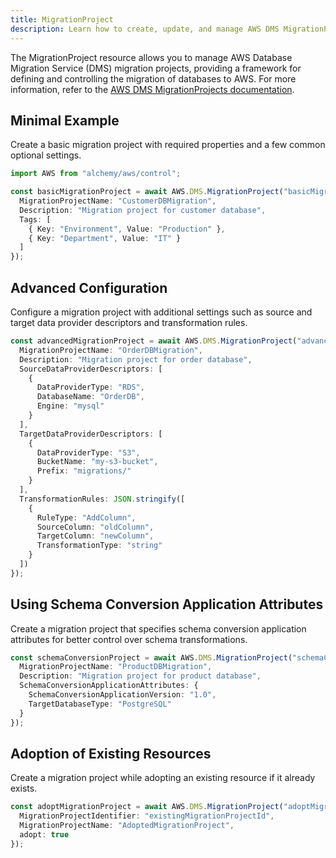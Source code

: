 ```yaml
---
title: MigrationProject
description: Learn how to create, update, and manage AWS DMS MigrationProjects using Alchemy Cloud Control.
---
```


The MigrationProject resource allows you to manage AWS Database Migration Service (DMS) migration projects, providing a framework for defining and controlling the migration of databases to AWS. For more information, refer to the [AWS DMS MigrationProjects documentation](https://docs.aws.amazon.com/dms/latest/userguide/).

## Minimal Example

Create a basic migration project with required properties and a few common optional settings.

```ts
import AWS from "alchemy/aws/control";

const basicMigrationProject = await AWS.DMS.MigrationProject("basicMigrationProject", {
  MigrationProjectName: "CustomerDBMigration",
  Description: "Migration project for customer database",
  Tags: [
    { Key: "Environment", Value: "Production" },
    { Key: "Department", Value: "IT" }
  ]
});
```

## Advanced Configuration

Configure a migration project with additional settings such as source and target data provider descriptors and transformation rules.

```ts
const advancedMigrationProject = await AWS.DMS.MigrationProject("advancedMigrationProject", {
  MigrationProjectName: "OrderDBMigration",
  Description: "Migration project for order database",
  SourceDataProviderDescriptors: [
    {
      DataProviderType: "RDS",
      DatabaseName: "OrderDB",
      Engine: "mysql"
    }
  ],
  TargetDataProviderDescriptors: [
    {
      DataProviderType: "S3",
      BucketName: "my-s3-bucket",
      Prefix: "migrations/"
    }
  ],
  TransformationRules: JSON.stringify([
    {
      RuleType: "AddColumn",
      SourceColumn: "oldColumn",
      TargetColumn: "newColumn",
      TransformationType: "string"
    }
  ])
});
```

## Using Schema Conversion Application Attributes

Create a migration project that specifies schema conversion application attributes for better control over schema transformations.

```ts
const schemaConversionProject = await AWS.DMS.MigrationProject("schemaConversionProject", {
  MigrationProjectName: "ProductDBMigration",
  Description: "Migration project for product database",
  SchemaConversionApplicationAttributes: {
    SchemaConversionApplicationVersion: "1.0",
    TargetDatabaseType: "PostgreSQL"
  }
});
```

## Adoption of Existing Resources

Create a migration project while adopting an existing resource if it already exists.

```ts
const adoptMigrationProject = await AWS.DMS.MigrationProject("adoptMigrationProject", {
  MigrationProjectIdentifier: "existingMigrationProjectId",
  MigrationProjectName: "AdoptedMigrationProject",
  adopt: true
});
```